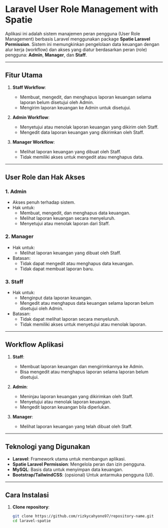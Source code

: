 # Laravel User Role Management with Spatie

Aplikasi ini adalah sistem manajemen peran pengguna (User Role Management) berbasis Laravel menggunakan package **Spatie Laravel Permission**. Sistem ini memungkinkan pengelolaan data keuangan dengan alur kerja (workflow) dan akses yang diatur berdasarkan peran (role) pengguna: **Admin**, **Manager**, dan **Staff**.

---

## Fitur Utama

1. **Staff Workflow**:
   - Membuat, mengedit, dan menghapus laporan keuangan selama laporan belum disetujui oleh Admin.
   - Mengirim laporan keuangan ke Admin untuk disetujui.

2. **Admin Workflow**:
   - Menyetujui atau menolak laporan keuangan yang dikirim oleh Staff.
   - Mengedit data laporan keuangan yang dikirimkan oleh Staff.

3. **Manager Workflow**:
   - Melihat laporan keuangan yang dibuat oleh Staff.
   - Tidak memiliki akses untuk mengedit atau menghapus data.

---

## User Role dan Hak Akses

### 1. Admin
- Akses penuh terhadap sistem.
- Hak untuk:
  - Membuat, mengedit, dan menghapus data keuangan.
  - Melihat laporan keuangan secara menyeluruh.
  - Menyetujui atau menolak laporan dari Staff.

### 2. Manager
- Hak untuk:
  - Melihat laporan keuangan yang dibuat oleh Staff.
- Batasan:
  - Tidak dapat mengedit atau menghapus data keuangan.
  - Tidak dapat membuat laporan baru.

### 3. Staff
- Hak untuk:
  - Menginput data laporan keuangan.
  - Mengedit atau menghapus data keuangan selama laporan belum disetujui oleh Admin.
- Batasan:
  - Tidak dapat melihat laporan secara menyeluruh.
  - Tidak memiliki akses untuk menyetujui atau menolak laporan.

---

## Workflow Aplikasi

1. **Staff**:
   - Membuat laporan keuangan dan mengirimkannya ke Admin.
   - Bisa mengedit atau menghapus laporan selama laporan belum disetujui.

2. **Admin**:
   - Meninjau laporan keuangan yang dikirimkan oleh Staff.
   - Menyetujui atau menolak laporan keuangan.
   - Mengedit laporan keuangan bila diperlukan.

3. **Manager**:
   - Melihat laporan keuangan yang telah dibuat oleh Staff.

---

## Teknologi yang Digunakan

- **Laravel**: Framework utama untuk membangun aplikasi.
- **Spatie Laravel Permission**: Mengelola peran dan izin pengguna.
- **MySQL**: Basis data untuk menyimpan data keuangan.
- **Bootstrap/TailwindCSS**: (opsional) Untuk antarmuka pengguna (UI).

---

## Cara Instalasi

1. **Clone repository**:
   ```bash
   git clone https://github.com/rizkycahyono97/repository-name.git
   cd laravel-spatie
